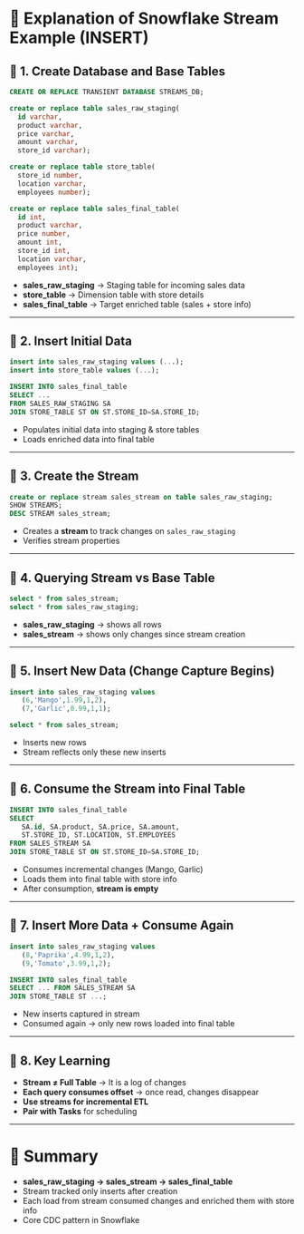 
# 📘 Explanation of Snowflake Stream Example (INSERT)

## 🔹 1. Create Database and Base Tables
```sql
CREATE OR REPLACE TRANSIENT DATABASE STREAMS_DB;

create or replace table sales_raw_staging(
  id varchar,
  product varchar,
  price varchar,
  amount varchar,
  store_id varchar);

create or replace table store_table(
  store_id number,
  location varchar,
  employees number);

create or replace table sales_final_table(
  id int,
  product varchar,
  price number,
  amount int,
  store_id int,
  location varchar,
  employees int);
```
- **sales_raw_staging** → Staging table for incoming sales data  
- **store_table** → Dimension table with store details  
- **sales_final_table** → Target enriched table (sales + store info)  

---

## 🔹 2. Insert Initial Data
```sql
insert into sales_raw_staging values (...);
insert into store_table values (...);

INSERT INTO sales_final_table 
SELECT ... 
FROM SALES_RAW_STAGING SA
JOIN STORE_TABLE ST ON ST.STORE_ID=SA.STORE_ID;
```
- Populates initial data into staging & store tables  
- Loads enriched data into final table  

---

## 🔹 3. Create the Stream
```sql
create or replace stream sales_stream on table sales_raw_staging;
SHOW STREAMS;
DESC STREAM sales_stream;
```
- Creates a **stream** to track changes on `sales_raw_staging`  
- Verifies stream properties  

---

## 🔹 4. Querying Stream vs Base Table
```sql
select * from sales_stream;
select * from sales_raw_staging;
```
- **sales_raw_staging** → shows all rows  
- **sales_stream** → shows only changes since stream creation  

---

## 🔹 5. Insert New Data (Change Capture Begins)
```sql
insert into sales_raw_staging values
   (6,'Mango',1.99,1,2),
   (7,'Garlic',0.99,1,1);

select * from sales_stream;
```
- Inserts new rows  
- Stream reflects only these new inserts  

---

## 🔹 6. Consume the Stream into Final Table
```sql
INSERT INTO sales_final_table 
SELECT 
   SA.id, SA.product, SA.price, SA.amount,
   ST.STORE_ID, ST.LOCATION, ST.EMPLOYEES 
FROM SALES_STREAM SA
JOIN STORE_TABLE ST ON ST.STORE_ID=SA.STORE_ID;
```
- Consumes incremental changes (Mango, Garlic)  
- Loads them into final table with store info  
- After consumption, **stream is empty**  

---

## 🔹 7. Insert More Data + Consume Again
```sql
insert into sales_raw_staging values
   (8,'Paprika',4.99,1,2),
   (9,'Tomato',3.99,1,2);

INSERT INTO sales_final_table 
SELECT ... FROM SALES_STREAM SA
JOIN STORE_TABLE ST ...;
```
- New inserts captured in stream  
- Consumed again → only new rows loaded into final table  

---

## 🔹 8. Key Learning
- **Stream ≠ Full Table** → It is a log of changes  
- **Each query consumes offset** → once read, changes disappear  
- **Use streams for incremental ETL**  
- **Pair with Tasks** for scheduling  

---

# 📝 Summary
- **sales_raw_staging → sales_stream → sales_final_table**  
- Stream tracked only inserts after creation  
- Each load from stream consumed changes and enriched them with store info  
- Core CDC pattern in Snowflake  

